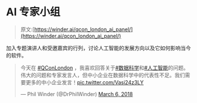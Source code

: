 # AI 专家小组

> 原文:[https://winder.ai/qcon_london_ai_panel/](https://winder.ai/qcon_london_ai_panel/)

加入专题演讲人和受邀嘉宾的行列，讨论人工智能的发展方向以及它如何影响当今的软件。

> 今天在 [#QConLondon](https://twitter.com/hashtag/QConLondon?src=hash&ref_src=twsrc%5Etfw) ，我喜欢回答关于[#数据科学](https://twitter.com/hashtag/DataScience?src=hash&ref_src=twsrc%5Etfw)和[#人工智能](https://twitter.com/hashtag/AI?src=hash&ref_src=twsrc%5Etfw)的问题。伟大的问题和专家发言人，但中小企业在数据科学中的代表性不足。我们需要更多的中小企业发言！[pic.twitter.com/Vasi24z3LY](https://t.co/Vasi24z3LY)
> 
> — Phil Winder (@DrPhilWinder) [March 6, 2018](https://twitter.com/DrPhilWinder/status/971101504206770176?ref_src=twsrc%5Etfw)